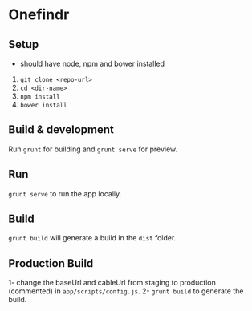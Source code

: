 # Onefindr

## Setup
- should have node, npm and bower installed

1. `git clone <repo-url>`
2. `cd <dir-name>`
3. `npm install`
4. `bower install`

## Build & development

Run `grunt` for building and `grunt serve` for preview.

## Run
`grunt serve` to run the app locally.

## Build
`grunt build` will generate a build in the `dist` folder.

## Production Build
1- change the baseUrl and cableUrl from staging to production (commented) in `app/scripts/config.js`.
2- `grunt build` to generate the build.